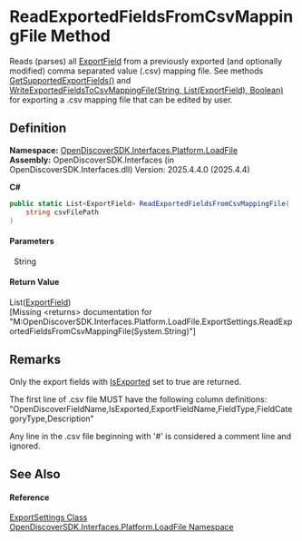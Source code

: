 # ReadExportedFieldsFromCsvMappingFile Method


Reads (parses) all <a href="14b346a1-a63a-760e-7764-a96fc4a66bf3">ExportField</a> from a previously exported (and optionally modified) comma separated value (.csv) mapping file. See methods <a href="c211e12b-bab6-3a74-8d20-98cbaf5466ef">GetSupportedExportFields()</a> and <a href="b74e5627-b574-c71a-1602-cdc1d0be0347">WriteExportedFieldsToCsvMappingFile(String, List(ExportField), Boolean)</a> for exporting a .csv mapping file that can be edited by user.



## Definition
**Namespace:** <a href="64ba929d-e4db-0192-acbb-9e65aff4a599">OpenDiscoverSDK.Interfaces.Platform.LoadFile</a>  
**Assembly:** OpenDiscoverSDK.Interfaces (in OpenDiscoverSDK.Interfaces.dll) Version: 2025.4.4.0 (2025.4.4)

**C#**
``` C#
public static List<ExportField> ReadExportedFieldsFromCsvMappingFile(
	string csvFilePath
)
```



#### Parameters
<dl><dt>  String</dt><dd /></dl>

#### Return Value
List(<a href="14b346a1-a63a-760e-7764-a96fc4a66bf3">ExportField</a>)  
\[Missing &lt;returns&gt; documentation for "M:OpenDiscoverSDK.Interfaces.Platform.LoadFile.ExportSettings.ReadExportedFieldsFromCsvMappingFile(System.String)"\]

## Remarks

Only the export fields with <a href="ba245742-4364-90e3-69bc-fc99932d90b2">IsExported</a> set to true are returned.

The first line of .csv file MUST have the following column definitions: "OpenDiscoverFieldName,IsExported,ExportFieldName,FieldType,FieldCategoryType,Description"

Any line in the .csv file beginning with '#' is considered a comment line and ignored.


## See Also


#### Reference
<a href="56e9f812-3e4a-2e4f-2afc-77683e7e6468">ExportSettings Class</a>  
<a href="64ba929d-e4db-0192-acbb-9e65aff4a599">OpenDiscoverSDK.Interfaces.Platform.LoadFile Namespace</a>  
